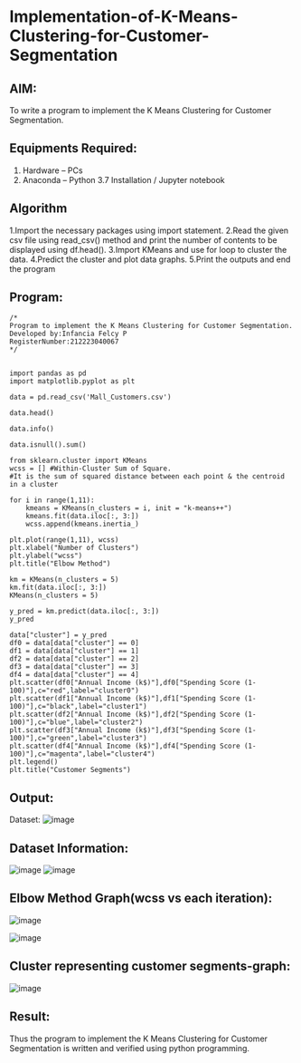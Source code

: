 # Implementation-of-K-Means-Clustering-for-Customer-Segmentation

## AIM:
To write a program to implement the K Means Clustering for Customer Segmentation.

## Equipments Required:
1. Hardware – PCs
2. Anaconda – Python 3.7 Installation / Jupyter notebook

## Algorithm
1.Import the necessary packages using import statement.
2.Read the given csv file using read_csv() method and print the number of contents to be displayed using df.head().
3.Import KMeans and use for loop to cluster the data.
4.Predict the cluster and plot data graphs.
5.Print the outputs and end the program

## Program:
```
/*
Program to implement the K Means Clustering for Customer Segmentation.
Developed by:Infancia Felcy P 
RegisterNumber:212223040067
*/
```

```

import pandas as pd
import matplotlib.pyplot as plt

data = pd.read_csv('Mall_Customers.csv')

data.head()

data.info()

data.isnull().sum()

from sklearn.cluster import KMeans
wcss = [] #Within-Cluster Sum of Square.
#It is the sum of squared distance between each point & the centroid in a cluster

for i in range(1,11):
    kmeans = KMeans(n_clusters = i, init = "k-means++")
    kmeans.fit(data.iloc[:, 3:])
    wcss.append(kmeans.inertia_)

plt.plot(range(1,11), wcss)
plt.xlabel("Number of Clusters")
plt.ylabel("wcss")
plt.title("Elbow Method")

km = KMeans(n_clusters = 5)
km.fit(data.iloc[:, 3:])
KMeans(n_clusters = 5)

y_pred = km.predict(data.iloc[:, 3:])
y_pred

data["cluster"] = y_pred
df0 = data[data["cluster"] == 0]
df1 = data[data["cluster"] == 1]
df2 = data[data["cluster"] == 2]
df3 = data[data["cluster"] == 3]
df4 = data[data["cluster"] == 4]
plt.scatter(df0["Annual Income (k$)"],df0["Spending Score (1-100)"],c="red",label="cluster0")
plt.scatter(df1["Annual Income (k$)"],df1["Spending Score (1-100)"],c="black",label="cluster1")
plt.scatter(df2["Annual Income (k$)"],df2["Spending Score (1-100)"],c="blue",label="cluster2")
plt.scatter(df3["Annual Income (k$)"],df3["Spending Score (1-100)"],c="green",label="cluster3")
plt.scatter(df4["Annual Income (k$)"],df4["Spending Score (1-100)"],c="magenta",label="cluster4")
plt.legend()
plt.title("Customer Segments")

```
## Output:
Dataset:
![image](https://github.com/user-attachments/assets/fd00d76a-62bd-4daf-b02b-32afd72b533f)

## Dataset Information:
![image](https://github.com/user-attachments/assets/594d68de-e74c-46bd-9285-4ca327c4ede6)
![image](https://github.com/user-attachments/assets/f58a34fc-38bb-4522-94d9-961e3b84de26)

##  Elbow Method Graph(wcss vs each iteration):

![image](https://github.com/user-attachments/assets/0ab186aa-ecd4-4a85-9804-18b1a9f2242d)


![image](https://github.com/user-attachments/assets/ba787bf5-5955-4887-b901-a42a43c03d39)


## Cluster representing customer segments-graph:
![image](https://github.com/user-attachments/assets/53ff7780-18f7-4b8c-8d6d-c24104feb9b6)



## Result:
Thus the program to implement the K Means Clustering for Customer Segmentation is written and verified using python programming.
